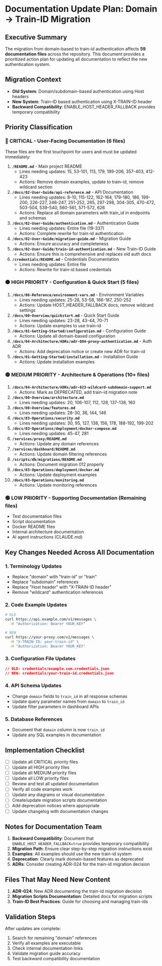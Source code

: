 # Documentation Update Plan: Domain → Train-ID Migration

## Executive Summary

The migration from domain-based to train-id authentication affects **59 documentation files** across the repository. This document provides a prioritized action plan for updating all documentation to reflect the new authentication system.

## Migration Context

- **Old System**: Domain/subdomain-based authentication using Host headers
- **New System**: Train-ID based authentication using X-TRAIN-ID header
- **Backward Compatibility**: ENABLE_HOST_HEADER_FALLBACK provides temporary compatibility

## Priority Classification

### 🔴 CRITICAL - User-Facing Documentation (6 files)

These files are the first touchpoint for users and must be updated immediately:

1. **`/README.md`** - Main project README
   - Lines needing updates: 15, 53-101, 113, 179, 199-206, 357-403, 412-423
   - Actions: Remove domain examples, update to train-id, remove wildcard section
2. **`/docs/02-User-Guide/api-reference.md`** - API Documentation
   - Lines needing updates: 8-10, 115-122, 162-164, 179-180, 186, 199-200, 226-227, 246-247, 251-252, 265, 297-298, 304-305, 470-472, 503-504, 539-540, 560-561, 571-572, 626
   - Actions: Replace all domain parameters with train_id in endpoints and schemas
3. **`/docs/02-User-Guide/authentication.md`** - Authentication Guide
   - Lines needing updates: Entire file (19-337)
   - Actions: Complete rewrite for train-id authentication
4. **`/docs/02-User-Guide/migration-guide.md`** - Migration Guide
   - Actions: Ensure accuracy and completeness
5. **`/docs/02-User-Guide/train-id-authentication.md`** - New Train-ID Guide
   - Actions: Ensure this is comprehensive and replaces old auth docs
6. **`/credentials/README.md`** - Credentials Documentation
   - Lines needing updates: Entire file
   - Actions: Rewrite for train-id based credentials

### 🟠 HIGH PRIORITY - Configuration & Quick Start (5 files)

1. **`/docs/06-Reference/environment-vars.md`** - Environment Variables
   - Lines needing updates: 25-28, 53-58, 186-187, 250-252
   - Actions: Update HOST_HEADER_FALLBACK docs, remove wildcard settings
2. **`/docs/00-Overview/quickstart.md`** - Quick Start Guide
   - Lines needing updates: 23-28, 43-44, 70-71
   - Actions: Update examples to use train-id
3. **`/docs/01-Getting-Started/configuration.md`** - Configuration Guide
   - Actions: Update all domain-based configuration
4. **`/docs/04-Architecture/ADRs/adr-004-proxy-authentication.md`** - Auth ADR
   - Actions: Add deprecation notice or create new ADR for train-id
5. **`/docs/01-Getting-Started/installation.md`** - Installation Guide
   - Actions: Update installation examples

### 🟡 MEDIUM PRIORITY - Architecture & Operations (10+ files)

1. **`/docs/04-Architecture/ADRs/adr-023-wildcard-subdomain-support.md`**
   - Actions: Mark as DEPRECATED, add train-id migration note
2. **`/docs/00-Overview/architecture.md`**
   - Lines needing updates: 20, 106-107, 112, 128, 137-138, 160
3. **`/docs/00-Overview/features.md`**
   - Lines needing updates: 28-30, 36, 144, 146
4. **`/docs/03-Operations/security.md`**
   - Lines needing updates: 30, 95, 127, 138, 156, 178, 188-192, 199-202
5. **`/docs/03-Operations/deployment/docker-compose.md`**
   - Lines needing updates: 45-47, 281
6. **`/services/proxy/README.md`**
   - Actions: Update any domain references
7. **`/services/dashboard/README.md`**
   - Actions: Update domain filtering references
8. **`/scripts/db/migrations/README.md`**
   - Actions: Document migration 012 properly
9. **`/docs/03-Operations/deployment/docker.md`**
   - Actions: Update deployment examples
10. **`/docs/03-Operations/monitoring.md`**
    - Actions: Update monitoring references

### 🟢 LOW PRIORITY - Supporting Documentation (Remaining files)

- Test documentation files
- Script documentation
- Docker README files
- Internal architecture documentation
- AI agent instructions (CLAUDE.md)

## Key Changes Needed Across All Documentation

### 1. Terminology Updates

- Replace "domain" with "train-id" or "train"
- Replace "subdomain" references
- Replace "Host header" with "X-TRAIN-ID header"
- Remove "wildcard" authentication references

### 2. Code Example Updates

```bash
# OLD
curl https://api.example.com/v1/messages \
  -H "Authorization: Bearer YOUR_KEY"

# NEW
curl https://your-proxy.com/v1/messages \
  -H "X-TRAIN-ID: your-train-id" \
  -H "Authorization: Bearer YOUR_KEY"
```

### 3. Configuration File Updates

```json
// OLD: credentials/example.com.credentials.json
// NEW: credentials/your-train-id.credentials.json
```

### 4. API Schema Updates

- Change `domain` fields to `train_id` in all response schemas
- Update query parameter names from `domain` to `train_id`
- Update filter parameters in dashboard APIs

### 5. Database References

- Document that `domain` column is now `train_id`
- Update any SQL examples in documentation

## Implementation Checklist

- [ ] Update all CRITICAL priority files
- [ ] Update all HIGH priority files
- [ ] Update all MEDIUM priority files
- [ ] Update all LOW priority files
- [ ] Review and test all updated documentation
- [ ] Verify all code examples work
- [ ] Update any diagrams or visual documentation
- [ ] Create/update migration scripts documentation
- [ ] Add deprecation notices where appropriate
- [ ] Update changelog with documentation changes

## Notes for Documentation Team

1. **Backward Compatibility**: Document that `ENABLE_HOST_HEADER_FALLBACK=true` provides temporary compatibility
2. **Migration Path**: Ensure clear step-by-step migration instructions exist
3. **Examples**: All examples should use the new train-id system
4. **Deprecation**: Clearly mark domain-based features as deprecated
5. **ADRs**: Consider creating ADR-024 for the train-id migration decision

## Files That May Need New Content

1. **ADR-024**: New ADR documenting the train-id migration decision
2. **Migration Scripts Documentation**: Detailed docs for migration scripts
3. **Train-ID Best Practices**: Guide for choosing and managing train-ids

## Validation Steps

After updates are complete:

1. Search for remaining "domain" references
2. Verify all examples are executable
3. Check internal documentation links
4. Validate migration guide accuracy
5. Test backward compatibility documentation
